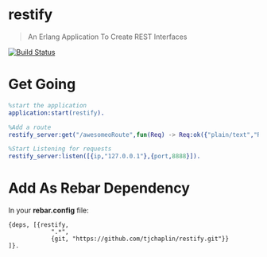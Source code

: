 restify
=======

>An Erlang Application To Create REST Interfaces 

[![Build Status](https://travis-ci.org/tjchaplin/restify.png?branch=master)](https://travis-ci.org/tjchaplin/restify)

# Get Going

```erlang
%start the application
application:start(restify).

%Add a route
restify_server:get("/awesomeoRoute",fun(Req) -> Req:ok({"plain/text","Received Request to /awesomeoRoute"}) end).

%Start Listening for requests
restify_server:listen([{ip,"127.0.0.1"},{port,8888}]).
```

# Add As Rebar Dependency

In your **rebar.config** file:

```
{deps, [{restify, 
			".*",
			{git, "https://github.com/tjchaplin/restify.git"}}
]}.
```


